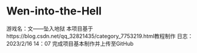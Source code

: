 # Wen-into-the-Hell
游戏名：文——坠入地狱
本项目基于https://blog.csdn.net/qq_32821435/category_7753219.html教程制作
日志：
2023/2/16 14：07 完成项目基本制作并上传至GitHub
